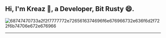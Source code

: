 ## Hi, I'm Kreaz 👋, a Developer, Bit Rusty 😄.

![68747470733a2f2f7777772e7265616374696f6e676966732e636f6d2f722f6b74706e672e676966](https://github.com/theKREAZ/theKREAZ/assets/127121809/2be9f765-678a-4ce7-a3ac-d2b898afc28e)
- - - -

